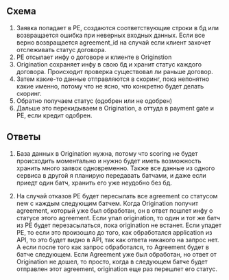 ## Схема

1. Заявка попадает в PE, создаются соответствующие строки в бд или возвращается ошибка при неверных входных данных. Если все верно возвращается agreement_id на случай если клиент захочет отслеживать статус договора.
2. PE отсылает инфу о договоре и клиенте в Originstion
3. Origination сохраняет инфу в свою бд и хранит статус каждого договора. Происходит проверка существовал ли раньше договор.
4. Затем какие-то данные отправляются в скоринг, пока непонятно какие именно, потому что не ясно, что конкретно будет делать скоринг.
5. Обратно получаем статус (одобрен или не одобрен)
6. Дальше это перекидываем в Origination, а оттуда в payment gate и PE, если кредит одобрен.

## Ответы

1. База данных в Origination нужна, потому что scoring не будет происходить моментально и нужно будет иметь возможность хранить много заявок одновременно. Также все данные из одного сервиса в другой я планирую передавать батчами, и даже если приедт один батч, хранить его уже неудобно без бд.

2. На случай отказов PE будет пересылать все agreement со статусом new с каждым следующим батчем. Когда Origination получит agreement, который уже был обработан, он в ответ пошлет инфу о статусе этого agreement. Если упал origination, то один и тот же батч из PE будет перезасылаться, пока origination не встанет. Если упадет PE, то если это произошло до того, как обработался application из API, то это будет видно в API, так как ответа никакого на запрос нет. А если после того как запрос обработался, то Agreement будет в батче следующем. Если Agreement уже был обработан, но ответ от Origination не дошел, то просто, когда в следующем батче будет отправлен этот agreement, origination еще раз перешлет его статус.
